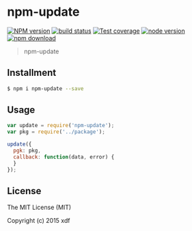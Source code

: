 npm-update
====

[![NPM version][npm-image]][npm-url]
[![build status][travis-image]][travis-url]
[![Test coverage][coveralls-image]][coveralls-url]
[![node version][node-image]][node-url]
[![npm download][download-image]][download-url]

[npm-image]: https://img.shields.io/npm/v/npm-update.svg?style=flat-square
[npm-url]: https://npmjs.org/package/npm-update
[travis-image]: https://img.shields.io/travis/xudafeng/npm-update.svg?style=flat-square
[travis-url]: https://travis-ci.org/xudafeng/npm-update
[coveralls-image]: https://img.shields.io/coveralls/xudafeng/npm-update.svg?style=flat-square
[coveralls-url]: https://coveralls.io/r/xudafeng/npm-update?branch=master
[node-image]: https://img.shields.io/badge/node.js-%3E=_0.10-green.svg?style=flat-square
[node-url]: http://nodejs.org/download/
[download-image]: https://img.shields.io/npm/dm/npm-update.svg?style=flat-square
[download-url]: https://npmjs.org/package/npm-update

> npm-update

## Installment

```bash
$ npm i npm-update --save
```

## Usage

```js
var update = require('npm-update');
var pkg = require('../package');

update({
  pgk: pkg,
  callback: function(data, error) {
  }
});
```

## License

The MIT License (MIT)

Copyright (c) 2015 xdf

